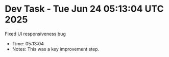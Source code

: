# Dev Task - Tue Jun 24 05:13:04 UTC 2025
Fixed UI responsiveness bug
- Time: 05:13:04
- Notes: This was a key improvement step.
